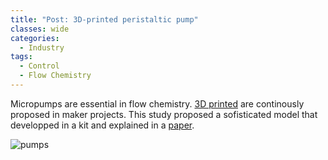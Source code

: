 ```yaml
---
title: "Post: 3D-printed peristaltic pump"
classes: wide
categories:
  - Industry
tags:
  - Control
  - Flow Chemistry
---
```


Micropumps are essential in flow chemistry. [3D printed](https://blog.arduino.cc/2021/12/27/this-3d-printed-arduino-controlled-kit-makes-microfluidic-pumps-more-accessible/) are continously proposed in maker projects. This study proposed a sofisticated model that developped in a kit and explained in a [paper](https://www.hardware-x.com/article/S2468-0672(21)00031-6/fulltext).

![pumps](https://blog.arduino.cc/wp-content/uploads/2021/12/sutd-researchers-devel-1024x409.jpg)

